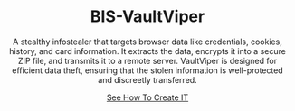 <h1 align="center">BIS-VaultViper</h1>
<p align="center">A stealthy infostealer that targets browser data like credentials, cookies, history, and card information. It extracts the data, encrypts it into a secure ZIP file, and transmits it to a remote server. VaultViper is designed for efficient data theft, ensuring that the stolen information is well-protected and discreetly transferred.</p>
<a  align="center" href="https://dkydivyansh.com/how-to-create-an-advanced-infostealers-malware-vaultviper/"><p>See How To Create IT</p></a>
